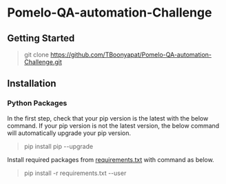 # Pomelo-QA-automation-Challenge
## Getting Started
> git clone https://github.com/TBoonyapat/Pomelo-QA-automation-Challenge.git

## Installation
### Python Packages

In the first step, check that your pip version is the latest with the below command. If your pip version is not the latest version, the below command will automatically upgrade your pip version.

> pip install pip --upgrade

Install required packages from [requirements.txt](/requirements.txt) with command as below.

> pip install -r requirements.txt --user

<!-- ```bash
pip install -r requirements.txt --user
``` -->